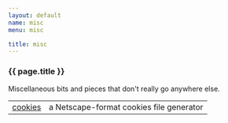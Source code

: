 ```yaml
---
layout: default
name: misc
menu: misc

title: misc
---
```


<h3 class="underline">{{ page.title }}</h3>

Miscellaneous bits and pieces that don't really go anywhere else.

<table class="table table-condensed">
  <tbody>
    <tr>
      <td><a href="/misc/cookies.html">cookies</a></td>
      <td>a Netscape-format cookies file generator</td>
    </tr>
</table>